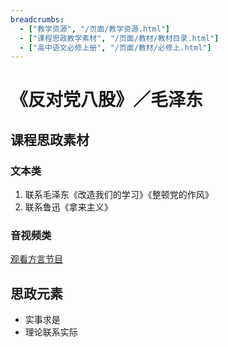 ```yaml
---
breadcrumbs:
  - ["教学资源", "/页面/教学资源.html"]
  - ["课程思政教学素材", "/页面/教材/教材目录.html"]
  - ["高中语文必修上册", "/页面/教材/必修上.html"]
---
```


# 《反对党八股》／毛泽东

## 课程思政素材

### 文本类

1. 联系毛泽东《改造我们的学习》《整顿党的作风》
2. 联系鲁迅《拿来主义》

### 音视频类

[观看方言节目](https://haokan.baidu.com/v?pd=wisenatural&vid=14768340618655585742)

## 思政元素

- 实事求是
- 理论联系实际
